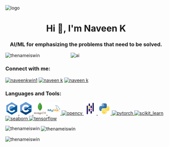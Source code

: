 ![logo](https://github.com/thenameiswin/thenameiswin/blob/main/Blue%20Modern%20Technology%20LinkedIn%20Banner%20(1).png)
<h1 align="center">Hi 👋, I'm Naveen K</h1>
<h3 align="center">AI/ML for emphasizing the problems that need to be solved.</h3>
<img align="right" alt="ai" width="300" src="http://rampages.us/gdtheory/wp-content/uploads/sites/4828/2019/10/ai-sun-type.gif">

<p align="left"> <img src="https://komarev.com/ghpvc/?username=thenameiswin&label=Profile%20views&color=0e75b6&style=flat" alt="thenameiswin" /> </p>

<h3 align="left">Connect with me:</h3>
<p align="left">
<a href="https://twitter.com/naveenkwin1" target="blank"><img align="center" src="https://raw.githubusercontent.com/rahuldkjain/github-profile-readme-generator/master/src/images/icons/Social/twitter.svg" alt="naveenkwin1" height="30" width="40" /></a>
<a href="https://linkedin.com/in/naveen-k-70a65722a/" target="blank"><img align="center" src="https://raw.githubusercontent.com/rahuldkjain/github-profile-readme-generator/master/src/images/icons/Social/linked-in-alt.svg" alt="naveen k" height="30" width="40" /></a>
<a href="https://kaggle.com/naveenkwin" target="blank"><img align="center" src="https://raw.githubusercontent.com/rahuldkjain/github-profile-readme-generator/master/src/images/icons/Social/kaggle.svg" alt="naveen k" height="30" width="40" /></a>
</p>

<h3 align="left">Languages and Tools:</h3>
<p align="left"> <a href="https://www.cprogramming.com/" target="_blank" rel="noreferrer"> <img src="https://raw.githubusercontent.com/devicons/devicon/master/icons/c/c-original.svg" alt="c" width="40" height="40"/> </a> <a href="https://www.w3schools.com/cpp/" target="_blank" rel="noreferrer"> <img src="https://raw.githubusercontent.com/devicons/devicon/master/icons/cplusplus/cplusplus-original.svg" alt="cplusplus" width="40" height="40"/> </a> <a href="https://www.mongodb.com/" target="_blank" rel="noreferrer"> <img src="https://raw.githubusercontent.com/devicons/devicon/master/icons/mongodb/mongodb-original-wordmark.svg" alt="mongodb" width="40" height="40"/> </a> <a href="https://www.mysql.com/" target="_blank" rel="noreferrer"> <img src="https://raw.githubusercontent.com/devicons/devicon/master/icons/mysql/mysql-original-wordmark.svg" alt="mysql" width="40" height="40"/> </a> <a href="https://opencv.org/" target="_blank" rel="noreferrer"> <img src="https://www.vectorlogo.zone/logos/opencv/opencv-icon.svg" alt="opencv" width="40" height="40"/> </a> <a href="https://pandas.pydata.org/" target="_blank" rel="noreferrer"> <img src="https://raw.githubusercontent.com/devicons/devicon/2ae2a900d2f041da66e950e4d48052658d850630/icons/pandas/pandas-original.svg" alt="pandas" width="40" height="40"/> </a> <a href="https://www.python.org" target="_blank" rel="noreferrer"> <img src="https://raw.githubusercontent.com/devicons/devicon/master/icons/python/python-original.svg" alt="python" width="40" height="40"/> </a> <a href="https://pytorch.org/" target="_blank" rel="noreferrer"> <img src="https://www.vectorlogo.zone/logos/pytorch/pytorch-icon.svg" alt="pytorch" width="40" height="40"/> </a> <a href="https://scikit-learn.org/" target="_blank" rel="noreferrer"> <img src="https://upload.wikimedia.org/wikipedia/commons/0/05/Scikit_learn_logo_small.svg" alt="scikit_learn" width="40" height="40"/> </a> <a href="https://seaborn.pydata.org/" target="_blank" rel="noreferrer"> <img src="https://seaborn.pydata.org/_images/logo-mark-lightbg.svg" alt="seaborn" width="40" height="40"/> </a> <a href="https://www.tensorflow.org" target="_blank" rel="noreferrer"> <img src="https://www.vectorlogo.zone/logos/tensorflow/tensorflow-icon.svg" alt="tensorflow" width="40" height="40"/> </a> </p>

<p><img align="left" src="https://github-readme-stats.vercel.app/api/top-langs?username=thenameiswin&show_icons=true&locale=en&layout=compact" alt="thenameiswin" /></p>

<p>&nbsp;<img align="center" src="https://github-readme-stats.vercel.app/api?username=thenameiswin&show_icons=true&locale=en" alt="thenameiswin" /></p>

<p><img align="center" src="https://github-readme-streak-stats.herokuapp.com/?user=thenameiswin&" alt="thenameiswin" /></p>

